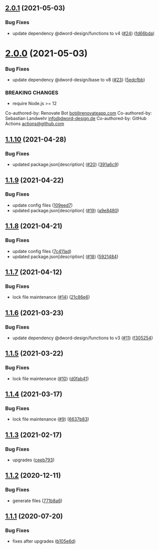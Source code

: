 ## [2.0.1](https://github.com/dword-design/github-web-extension-utils/compare/v2.0.0...v2.0.1) (2021-05-03)


### Bug Fixes

* update dependency @dword-design/functions to v4 ([#24](https://github.com/dword-design/github-web-extension-utils/issues/24)) ([fd66bda](https://github.com/dword-design/github-web-extension-utils/commit/fd66bda9d4202f8536d37fe8dd6d54df51d9f76e))

# [2.0.0](https://github.com/dword-design/github-web-extension-utils/compare/v1.1.10...v2.0.0) (2021-05-03)


### Bug Fixes

* update dependency @dword-design/base to v8 ([#23](https://github.com/dword-design/github-web-extension-utils/issues/23)) ([5edcfbb](https://github.com/dword-design/github-web-extension-utils/commit/5edcfbba578213902cc593ae6152b0642846d183))


### BREAKING CHANGES

* require Node.js >= 12

Co-authored-by: Renovate Bot <bot@renovateapp.com>
Co-authored-by: Sebastian Landwehr <info@dword-design.de>
Co-authored-by: GitHub Actions <actions@github.com>

## [1.1.10](https://github.com/dword-design/github-web-extension-utils/compare/v1.1.9...v1.1.10) (2021-04-28)


### Bug Fixes

* updated package.json[description] ([#20](https://github.com/dword-design/github-web-extension-utils/issues/20)) ([391a6c9](https://github.com/dword-design/github-web-extension-utils/commit/391a6c924234eadf2c1bf8c531829342b48a8727))

## [1.1.9](https://github.com/dword-design/github-web-extension-utils/compare/v1.1.8...v1.1.9) (2021-04-22)


### Bug Fixes

* update config files ([109eed7](https://github.com/dword-design/github-web-extension-utils/commit/109eed76a778afc1b5f73396c6787e0548704e70))
* updated package.json[description] ([#19](https://github.com/dword-design/github-web-extension-utils/issues/19)) ([a9e8480](https://github.com/dword-design/github-web-extension-utils/commit/a9e8480088be2546bb613a8a7f4a84ab0053249c))

## [1.1.8](https://github.com/dword-design/github-web-extension-utils/compare/v1.1.7...v1.1.8) (2021-04-21)


### Bug Fixes

* update config files ([7c411ad](https://github.com/dword-design/github-web-extension-utils/commit/7c411ad73873d9ba884b516ec9dbfccf1831b38a))
* updated package.json[description] ([#18](https://github.com/dword-design/github-web-extension-utils/issues/18)) ([5921484](https://github.com/dword-design/github-web-extension-utils/commit/592148411b35878834432c827fbabc95c5168da0))

## [1.1.7](https://github.com/dword-design/github-web-extension-utils/compare/v1.1.6...v1.1.7) (2021-04-12)


### Bug Fixes

* lock file maintenance ([#14](https://github.com/dword-design/github-web-extension-utils/issues/14)) ([21c86e6](https://github.com/dword-design/github-web-extension-utils/commit/21c86e668fcb21e6ac002db6fc87ac17b0768ce1))

## [1.1.6](https://github.com/dword-design/github-web-extension-utils/compare/v1.1.5...v1.1.6) (2021-03-23)


### Bug Fixes

* update dependency @dword-design/functions to v3 ([#11](https://github.com/dword-design/github-web-extension-utils/issues/11)) ([f305254](https://github.com/dword-design/github-web-extension-utils/commit/f305254d759eba6ec377ba571a1f4b2cdd10c704))

## [1.1.5](https://github.com/dword-design/github-web-extension-utils/compare/v1.1.4...v1.1.5) (2021-03-22)


### Bug Fixes

* lock file maintenance ([#10](https://github.com/dword-design/github-web-extension-utils/issues/10)) ([d0fab41](https://github.com/dword-design/github-web-extension-utils/commit/d0fab41ff80ab3aeee3410ace63377fbbd3c4bf2))

## [1.1.4](https://github.com/dword-design/github-web-extension-utils/compare/v1.1.3...v1.1.4) (2021-03-17)


### Bug Fixes

* lock file maintenance ([#9](https://github.com/dword-design/github-web-extension-utils/issues/9)) ([6637b83](https://github.com/dword-design/github-web-extension-utils/commit/6637b8322d6cea55a94ddfeaf4a15c23d24a2b68))

## [1.1.3](https://github.com/dword-design/github-web-extension-utils/compare/v1.1.2...v1.1.3) (2021-02-17)


### Bug Fixes

* upgrades ([ceeb793](https://github.com/dword-design/github-web-extension-utils/commit/ceeb793b620bcdebc59eee00afb9cf373be383f1))

## [1.1.2](https://github.com/dword-design/github-web-extension-utils/compare/v1.1.1...v1.1.2) (2020-12-11)


### Bug Fixes

* generate files ([771b8a6](https://github.com/dword-design/github-web-extension-utils/commit/771b8a6de2e047dfd716acd3eb5977238c4d60e3))

## [1.1.1](https://github.com/dword-design/github-web-extension-utils/compare/v1.1.0...v1.1.1) (2020-07-20)


### Bug Fixes

* fixes after upgrades ([b105e6d](https://github.com/dword-design/github-web-extension-utils/commit/b105e6d1151211582a6819185447a47daa6dd572))
